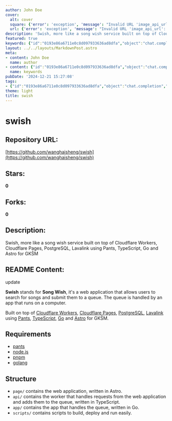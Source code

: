 ```yaml
---
author: John Doe
cover:
  alt: cover
  square: {'error': 'exception', 'message': "Invalid URL 'image_api_url': No scheme supplied. Perhaps you meant https://image_api_url?"}
  url: {'error': 'exception', 'message': "Invalid URL 'image_api_url': No scheme supplied. Perhaps you meant https://image_api_url?"}
description: 'Swish, more like a song wish service built on top of Cloudflare Workers, Cloudflare Pages, PostgreSQL, Lavalink using Pants, TypeScript, Go and Astro for GKŠM'
featured: true
keywords: {"id":"0193e86a6711e0c8d097933636ad8dfa","object":"chat.completion","created":1734771107,"model":"Qwen/Qwen2.5-7B-Instruct","choices":[{"index":0,"message":{"role":"assistant","content":"### Keywords and Tags\n\n1. **Swish**\n2. **Song Wish**\n3. **Web Application**\n4. **Queue System**\n5. **Cloudflare Workers**\n6. **Cloudflare Pages**\n7. **PostgreSQL**\n8. **Lavalink**\n9. **Pants Build Tool**\n10. **TypeScript**\n11. **Go Programming Language**\n12. **Astro Framework**\n13. **Computer Application**\n14. **Build Tools**\n15. **Deployment**\n16. **Queue Management**\n17. **Node.js**\n18. **pnpm**\n19. **golang**\n20. **Web Development**\n21. **Serverless**\n22. **Database Management**\n23. **Realtime Audio Processing**\n24. **Dynamic Web Pages**\n25. **API Development**\n\n### Tags\n- Web Application\n- Serverless\n- Cloud Infrastructure\n- Realtime Audio\n- Database Integration\n- Build Tools\n- Deployment Scripts\n- Dynamic Web Pages\n- Queue Management\n- Real-time Processing"},"finish_reason":"stop"}],"usage":{"prompt_tokens":350,"completion_tokens":225,"total_tokens":575},"system_fingerprint":""}
layout: ../../layouts/MarkdownPost.astro
meta:
- content: John Doe
  name: author
- content: {"id":"0193e86a6711e0c8d097933636ad8dfa","object":"chat.completion","created":1734771107,"model":"Qwen/Qwen2.5-7B-Instruct","choices":[{"index":0,"message":{"role":"assistant","content":"### Keywords and Tags\n\n1. **Swish**\n2. **Song Wish**\n3. **Web Application**\n4. **Queue System**\n5. **Cloudflare Workers**\n6. **Cloudflare Pages**\n7. **PostgreSQL**\n8. **Lavalink**\n9. **Pants Build Tool**\n10. **TypeScript**\n11. **Go Programming Language**\n12. **Astro Framework**\n13. **Computer Application**\n14. **Build Tools**\n15. **Deployment**\n16. **Queue Management**\n17. **Node.js**\n18. **pnpm**\n19. **golang**\n20. **Web Development**\n21. **Serverless**\n22. **Database Management**\n23. **Realtime Audio Processing**\n24. **Dynamic Web Pages**\n25. **API Development**\n\n### Tags\n- Web Application\n- Serverless\n- Cloud Infrastructure\n- Realtime Audio\n- Database Integration\n- Build Tools\n- Deployment Scripts\n- Dynamic Web Pages\n- Queue Management\n- Real-time Processing"},"finish_reason":"stop"}],"usage":{"prompt_tokens":350,"completion_tokens":225,"total_tokens":575},"system_fingerprint":""}
  name: keywords
pubDate: '2024-12-21 15:27:08'
tags:
- {"id":"0193e86a6711e0c8d097933636ad8dfa","object":"chat.completion","created":1734771107,"model":"Qwen/Qwen2.5-7B-Instruct","choices":[{"index":0,"message":{"role":"assistant","content":"### Keywords and Tags\n\n1. **Swish**\n2. **Song Wish**\n3. **Web Application**\n4. **Queue System**\n5. **Cloudflare Workers**\n6. **Cloudflare Pages**\n7. **PostgreSQL**\n8. **Lavalink**\n9. **Pants Build Tool**\n10. **TypeScript**\n11. **Go Programming Language**\n12. **Astro Framework**\n13. **Computer Application**\n14. **Build Tools**\n15. **Deployment**\n16. **Queue Management**\n17. **Node.js**\n18. **pnpm**\n19. **golang**\n20. **Web Development**\n21. **Serverless**\n22. **Database Management**\n23. **Realtime Audio Processing**\n24. **Dynamic Web Pages**\n25. **API Development**\n\n### Tags\n- Web Application\n- Serverless\n- Cloud Infrastructure\n- Realtime Audio\n- Database Integration\n- Build Tools\n- Deployment Scripts\n- Dynamic Web Pages\n- Queue Management\n- Real-time Processing"},"finish_reason":"stop"}],"usage":{"prompt_tokens":350,"completion_tokens":225,"total_tokens":575},"system_fingerprint":""}
theme: light
title: swish
---
```


# swish

## Repository URL: 
[https://github.com/wanghaisheng/swish](https://github.com/wanghaisheng/swish)

## Stars: 
**0**

## Forks: 
**0**

## Description: 
Swish, more like a song wish service built on top of Cloudflare Workers, Cloudflare Pages, PostgreSQL, Lavalink using Pants, TypeScript, Go and Astro for GKŠM

## README Content: 
update

**Swish** stands for **Song Wish**, it's a web application that allows users to search for songs and submit them to a queue. The queue is handled by an app that runs on a computer.

Built on top of [Cloudflare Workers](https://workers.cloudflare.com/), [Cloudflare Pages](https://pages.cloudflare.com/), [PostgreSQL](https://www.postgresql.org/), [Lavalink](https://lavalink.dev/) using [Pants](https://www.pantsbuild.org/), [TypeScript](https://www.typescriptlang.org/), [Go](https://golang.org/) and [Astro](https://astro.build/) for GKŠM.

## Requirements

- [pants](https://www.pantsbuild.org/)
- [node.js](https://nodejs.org/)
- [pnpm](https://pnpm.js.org/)
- [golang](https://golang.org/)

## Structure

- `page/` contains the web application, written in Astro.
- `api/` contains the worker that handles requests from the web application and adds them to the queue, written in TypeScript.
- `app/` contains the app that handles the queue, written in Go.
- `scripts/` contains scripts to build, deploy and run easily.

